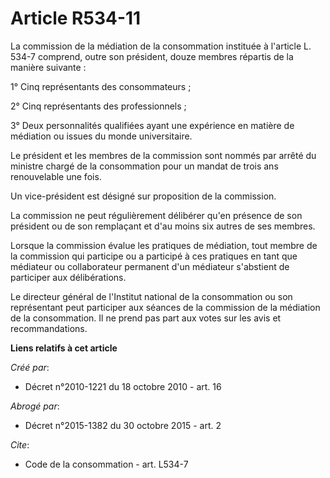 # Article R534-11

La commission de la médiation de la consommation instituée à l'article L. 534-7 comprend, outre son président, douze membres
répartis de la manière suivante : 

1° Cinq représentants des consommateurs ; 

2° Cinq représentants des professionnels ; 

3° Deux personnalités qualifiées ayant une expérience en matière de médiation ou issues du monde universitaire. 

Le président et les membres de la commission sont nommés par arrêté du ministre chargé de la consommation pour un mandat de
trois ans renouvelable une fois. 

Un vice-président est désigné sur proposition de la commission. 

La commission ne peut régulièrement délibérer qu'en présence de son président ou de son remplaçant et d'au moins six autres
de ses membres. 

Lorsque la commission évalue les pratiques de médiation, tout membre de la commission qui participe ou a participé à ces
pratiques en tant que médiateur ou collaborateur permanent d'un médiateur s'abstient de participer aux délibérations. 

Le directeur général de l'Institut national de la consommation ou son représentant peut participer aux séances de la
commission de la médiation de la consommation. Il ne prend pas part aux votes sur les avis et recommandations.

**Liens relatifs à cet article**

_Créé par_:

  - Décret n°2010-1221 du 18 octobre 2010 - art. 16

_Abrogé par_:

  - Décret n°2015-1382 du 30 octobre 2015 - art. 2

_Cite_:

  - Code de la consommation - art. L534-7
